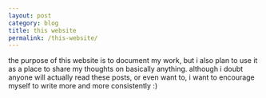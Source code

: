 ```yaml
---
layout: post
category: blog
title: this website
permalink: /this-website/
---
```


the purpose of this website is to document my work, but i also plan to use it as a place to share my thoughts on basically anything. although i doubt anyone will actually read these posts, or even want to, i want to encourage myself to write more and more consistently :)